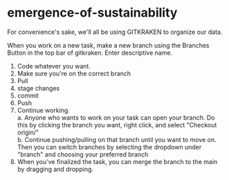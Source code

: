 # emergence-of-sustainability

For convenience's sake, we'll all be using GITKRAKEN to organize our data.

When you work on a new task, make a new branch using the Branches Button in the top bar of gitkraken. Enter descriptive name.
  1. Code whatever you want.
  2. Make sure you're on the correct branch
  3. Pull
  4. stage changes
  5. commit
  6. Push
  7. Continue working. <br>
      a. Anyone who wants to work on your task can open your branch. Do this by clicking the branch you want, right click, and select "Checkout origin/<branch-name>" <br>
      b. Continue pushing/pulling on that branch until you want to move on. Then you can switch branches by selecting the dropdown under "branch" and choosing your preferred branch <br>
  8. When you've finalized the task, you can merge the branch to the main by dragging and dropping.
